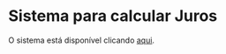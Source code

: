 <h1>Sistema para calcular Juros</h1>

<p>O sistema está disponível clicando <a href="https://calculadora-juros.herokuapp.com/">aqui</a>.</p>


